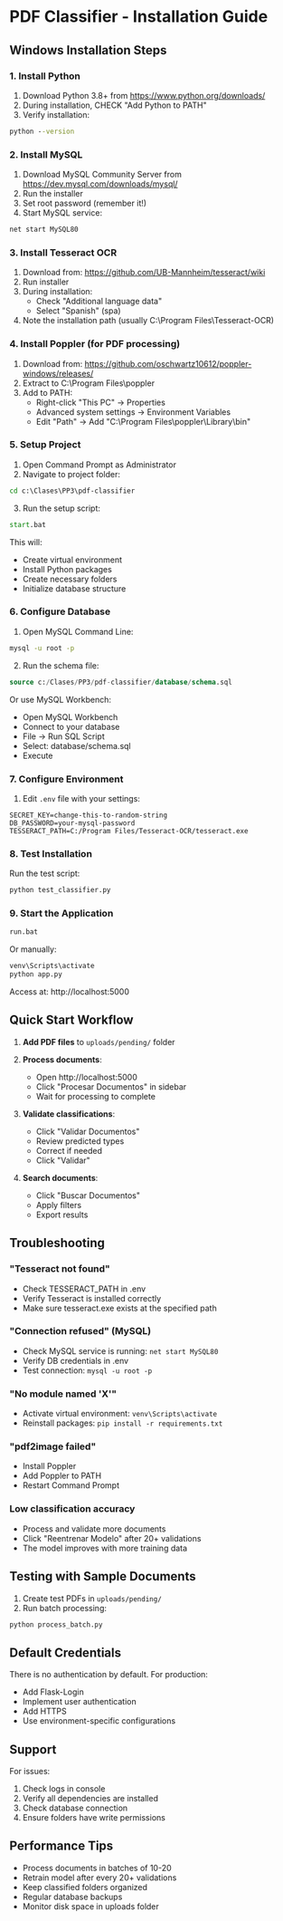 # PDF Classifier - Installation Guide

## Windows Installation Steps

### 1. Install Python
1. Download Python 3.8+ from https://www.python.org/downloads/
2. During installation, CHECK "Add Python to PATH"
3. Verify installation:
```cmd
python --version
```

### 2. Install MySQL
1. Download MySQL Community Server from https://dev.mysql.com/downloads/mysql/
2. Run the installer
3. Set root password (remember it!)
4. Start MySQL service:
```cmd
net start MySQL80
```

### 3. Install Tesseract OCR
1. Download from: https://github.com/UB-Mannheim/tesseract/wiki
2. Run installer
3. During installation:
   - Check "Additional language data"
   - Select "Spanish" (spa)
4. Note the installation path (usually C:\Program Files\Tesseract-OCR)

### 4. Install Poppler (for PDF processing)
1. Download from: https://github.com/oschwartz10612/poppler-windows/releases/
2. Extract to C:\Program Files\poppler
3. Add to PATH:
   - Right-click "This PC" → Properties
   - Advanced system settings → Environment Variables
   - Edit "Path" → Add "C:\Program Files\poppler\Library\bin"

### 5. Setup Project
1. Open Command Prompt as Administrator
2. Navigate to project folder:
```cmd
cd c:\Clases\PP3\pdf-classifier
```

3. Run the setup script:
```cmd
start.bat
```

This will:
- Create virtual environment
- Install Python packages
- Create necessary folders
- Initialize database structure

### 6. Configure Database
1. Open MySQL Command Line:
```cmd
mysql -u root -p
```

2. Run the schema file:
```sql
source c:/Clases/PP3/pdf-classifier/database/schema.sql
```

Or use MySQL Workbench:
- Open MySQL Workbench
- Connect to your database
- File → Run SQL Script
- Select: database/schema.sql
- Execute

### 7. Configure Environment
1. Edit `.env` file with your settings:
```env
SECRET_KEY=change-this-to-random-string
DB_PASSWORD=your-mysql-password
TESSERACT_PATH=C:/Program Files/Tesseract-OCR/tesseract.exe
```

### 8. Test Installation
Run the test script:
```cmd
python test_classifier.py
```

### 9. Start the Application
```cmd
run.bat
```

Or manually:
```cmd
venv\Scripts\activate
python app.py
```

Access at: http://localhost:5000

## Quick Start Workflow

1. **Add PDF files** to `uploads/pending/` folder

2. **Process documents**:
   - Open http://localhost:5000
   - Click "Procesar Documentos" in sidebar
   - Wait for processing to complete

3. **Validate classifications**:
   - Click "Validar Documentos"
   - Review predicted types
   - Correct if needed
   - Click "Validar"

4. **Search documents**:
   - Click "Buscar Documentos"
   - Apply filters
   - Export results

## Troubleshooting

### "Tesseract not found"
- Check TESSERACT_PATH in .env
- Verify Tesseract is installed correctly
- Make sure tesseract.exe exists at the specified path

### "Connection refused" (MySQL)
- Check MySQL service is running: `net start MySQL80`
- Verify DB credentials in .env
- Test connection: `mysql -u root -p`

### "No module named 'X'"
- Activate virtual environment: `venv\Scripts\activate`
- Reinstall packages: `pip install -r requirements.txt`

### "pdf2image failed"
- Install Poppler
- Add Poppler to PATH
- Restart Command Prompt

### Low classification accuracy
- Process and validate more documents
- Click "Reentrenar Modelo" after 20+ validations
- The model improves with more training data

## Testing with Sample Documents

1. Create test PDFs in `uploads/pending/`
2. Run batch processing:
```cmd
python process_batch.py
```

## Default Credentials

There is no authentication by default. For production:
- Add Flask-Login
- Implement user authentication
- Add HTTPS
- Use environment-specific configurations

## Support

For issues:
1. Check logs in console
2. Verify all dependencies are installed
3. Check database connection
4. Ensure folders have write permissions

## Performance Tips

- Process documents in batches of 10-20
- Retrain model after every 20+ validations
- Keep classified folders organized
- Regular database backups
- Monitor disk space in uploads folder
